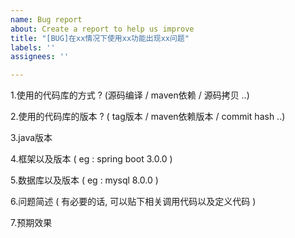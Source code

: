 ```yaml
---
name: Bug report
about: Create a report to help us improve
title: "[BUG]在xx情况下使用xx功能出现xx问题"
labels: ''
assignees: ''

---
```


1.使用的代码库的方式 ? (源码编译 / maven依赖 / 源码拷贝 ..)

2.使用的代码库的版本 ? ( tag版本 / maven依赖版本 / commit hash ..)

3.java版本

4.框架以及版本 ( eg : spring boot 3.0.0 )

5.数据库以及版本 ( eg : mysql 8.0.0 )

6.问题简述 ( 有必要的话, 可以贴下相关调用代码以及定义代码 )

7.预期效果
